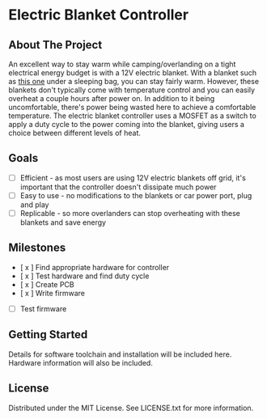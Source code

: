 # Electric Blanket Controller 

## About The Project

An excellent way to stay warm while camping/overlanding on a tight electrical energy budget is with a 12V electric blanket. With a blanket such as [this one](https://www.amazon.com/gp/product/B01N21MI0Z) under a sleeping bag, you can stay fairly warm. However, these blankets don't typically come with temperature control and you can easily overheat a couple hours after power on. In addition to it being uncomfortable, there's power being wasted here to achieve a comfortable temperature. The electric blanket controller uses a MOSFET as a switch to apply a duty cycle to the power coming into the blanket, giving users a choice between different levels of heat. 

## Goals

- [ ] Efficient - as most users are using 12V electric blankets off grid, it's important that the controller doesn't dissipate much power
- [ ] Easy to use - no modifications to the blankets or car power port, plug and play
- [ ] Replicable - so more overlanders can stop overheating with these blankets and save energy

## Milestones

- [ x ] Find appropriate hardware for controller
- [ x ] Test hardware and find duty cycle
- [ x ] Create PCB 
- [ x ] Write firmware
- [ ] Test firmware

## Getting Started

Details for software toolchain and installation will be included here. Hardware information will also be included.

## License

Distributed under the MIT License. See LICENSE.txt for more information.

